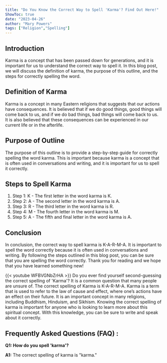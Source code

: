 ```yaml
---
title: "Do You Know the Correct Way to Spell 'Karma'? Find Out Here!"
ShowToc: true 
date: "2023-04-26"
author: "Mary Powers" 
tags: ["Religion","Spelling"]
---
```

## Introduction

Karma is a concept that has been passed down for generations, and it is important for us to understand the correct way to spell it. In this blog post, we will discuss the definition of karma, the purpose of this outline, and the steps for correctly spelling the word. 

## Definition of Karma

Karma is a concept in many Eastern religions that suggests that our actions have consequences. It is believed that if we do good things, good things will come back to us, and if we do bad things, bad things will come back to us. It is also believed that these consequences can be experienced in our current life or in the afterlife. 

## Purpose of Outline

The purpose of this outline is to provide a step-by-step guide for correctly spelling the word karma. This is important because karma is a concept that is often used in conversations and writing, and it is important for us to spell it correctly. 

## Steps to Spell Karma

1. Step 1: K - The first letter in the word karma is K.
2. Step 2: A - The second letter in the word karma is A.
3. Step 3: R - The third letter in the word karma is R.
4. Step 4: M - The fourth letter in the word karma is M.
5. Step 5: A - The fifth and final letter in the word karma is A.

## Conclusion

In conclusion, the correct way to spell karma is K-A-R-M-A. It is important to spell the word correctly because it is often used in conversations and writing. By following the steps outlined in this blog post, you can be sure that you are spelling the word correctly. Thank you for reading and we hope that you have learned something new!

{{< youtube WFBVGNbZrHA >}} 
Do you ever find yourself second-guessing the correct spelling of 'Karma'? It is a common question that many people are unsure of. The correct spelling of Karma is K-A-R-M-A. Karma is a term that is used to refer to the law of cause and effect, where one’s actions have an effect on their future. It is an important concept in many religions, including Buddhism, Hinduism, and Sikhism. Knowing the correct spelling of karma is important for anyone who is looking to learn more about this spiritual concept. With this knowledge, you can be sure to write and speak about it correctly.

## Frequently Asked Questions (FAQ) :
**Q1: How do you spell 'karma'?**

**A1:** The correct spelling of karma is "karma."





